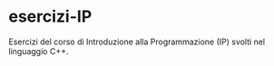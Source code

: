 # esercizi-IP
Esercizi del corso di Introduzione alla Programmazione (IP) svolti nel linguaggio C++.
